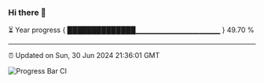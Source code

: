 ### Hi there 👋

⏳ Year progress { ██████████████▁▁▁▁▁▁▁▁▁▁▁▁▁▁▁▁ } 49.70 %

---

⏰ Updated on Sun, 30 Jun 2024 21:36:01 GMT

![Progress Bar CI](https://github.com/IshwaranRudhara/GIT-ACTION/workflows/Progress%20Bar%20CI/badge.svg)
